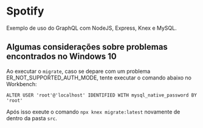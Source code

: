 # Spotify

Exemplo de uso do GraphQL com NodeJS, Express, Knex e MySQL.

## Algumas considerações sobre problemas encontrados no Windows 10

Ao executar o `migrate`, caso se depare com um problema ER_NOT_SUPPORTED_AUTH_MODE, tente executar o comando abaixo no Workbench:

`ALTER USER 'root'@'localhost' IDENTIFIED WITH mysql_native_password BY 'root'`

Após isso exeute o comando `npx knex migrate:latest` novamente de dentro da pasta `src`.